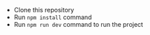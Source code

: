 
- Clone this repository
- Run `npm install` command
- Run `npm run dev` command to run the project

